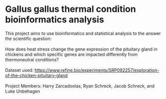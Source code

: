 # Gallus gallus thermal condition bioinformatics analysis
This project aims to use bioinformatics and statistical analysis to the answer the scientific question: <br><br>How does heat stress change the gene expression of the pituitary gland in chickens and which specific genes are impacted differently from thermoneutral conditions?
<br><br>Dataset used: https://www.refine.bio/experiments/SRP092257/exploration-of-the-chicken-pituitary-gland
<br><br>Project Members: Harry Zarcadoolas, Ryan Schreck, Jacob Schreck, and Luke Unbehagen
